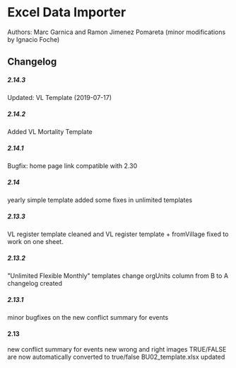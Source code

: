 # Excel Data Importer

Authors: Marc Garnica and Ramon Jimenez Pomareta (minor modifications by Ignacio Foche)

## Changelog

##### 2.14.3
Updated: VL Template (2019-07-17)

##### 2.14.2
Added VL Mortality Template

##### 2.14.1
Bugfix: home page link compatible with 2.30

##### 2.14
yearly simple template added
some fixes in unlimited templates

##### 2.13.3
VL register template cleaned and VL register template + fromVillage fixed to work on one sheet.

##### 2.13.2
"Unlimited Flexible Monthly" templates change orgUnits column from B to A
changelog created

##### 2.13.1
minor bugfixes on the new conflict summary for events 

#### 2.13
new conflict summary for events
new wrong and right images
TRUE/FALSE are now automatically converted to true/false
BU02_template.xlsx updated